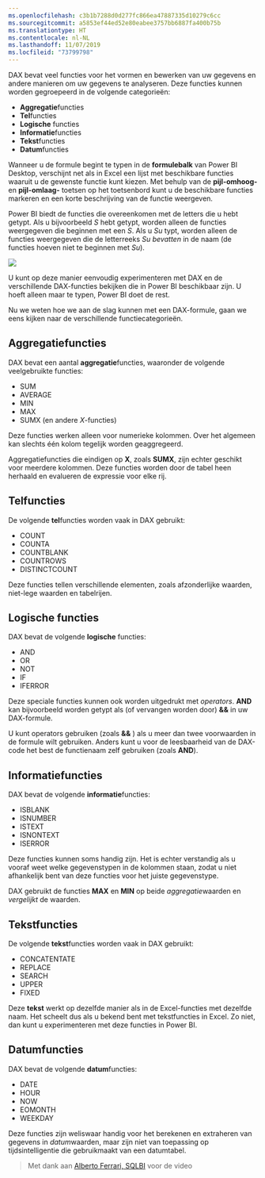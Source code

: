 ```yaml
---
ms.openlocfilehash: c3b1b7288d0d277fc866ea47887335d10279c6cc
ms.sourcegitcommit: a5853ef44ed52e80eabee3757bb6887fa400b75b
ms.translationtype: HT
ms.contentlocale: nl-NL
ms.lasthandoff: 11/07/2019
ms.locfileid: "73799798"
---
```

DAX bevat veel functies voor het vormen en bewerken van uw gegevens en andere manieren om uw gegevens te analyseren. Deze functies kunnen worden gegroepeerd in de volgende categorieën:

* **Aggregatie**functies
* **Tel**functies
* **Logische** functies
* **Informatie**functies
* **Tekst**functies
* **Datum**functies

Wanneer u de formule begint te typen in de **formulebalk** van Power BI Desktop, verschijnt net als in Excel een lijst met beschikbare functies waaruit u de gewenste functie kunt kiezen. Met behulp van de **pijl-omhoog-** en **pijl-omlaag-** toetsen op het toetsenbord kunt u de beschikbare functies markeren en een korte beschrijving van de functie weergeven.

Power BI biedt de functies die overeenkomen met de letters die u hebt getypt. Als u bijvoorbeeld *S* hebt getypt, worden alleen de functies weergegeven die beginnen met een *S*. Als u *Su* typt, worden alleen de functies weergegeven die de letterreeks *Su* *bevatten* in de naam (de functies hoeven niet te beginnen met *Su*).

![](media/7-3-dax-functions/dax-functions_1.png)

U kunt op deze manier eenvoudig experimenteren met DAX en de verschillende DAX-functies bekijken die in Power BI beschikbaar zijn. U hoeft alleen maar te typen, Power BI doet de rest.

Nu we weten hoe we aan de slag kunnen met een DAX-formule, gaan we eens kijken naar de verschillende functiecategorieën.

## <a name="aggregation-functions"></a>Aggregatiefuncties
DAX bevat een aantal **aggregatie**functies, waaronder de volgende veelgebruikte functies:

* SUM
* AVERAGE
* MIN
* MAX
* SUMX (en andere *X*-functies)

Deze functies werken alleen voor numerieke kolommen. Over het algemeen kan slechts één kolom tegelijk worden geaggregeerd.

Aggregatiefuncties die eindigen op **X**, zoals **SUMX**, zijn echter geschikt voor meerdere kolommen. Deze functies worden door de tabel heen herhaald en evalueren de expressie voor elke rij.

## <a name="counting-functions"></a>Telfuncties
De volgende **tel**functies worden vaak in DAX gebruikt:

* COUNT
* COUNTA
* COUNTBLANK
* COUNTROWS
* DISTINCTCOUNT

Deze functies tellen verschillende elementen, zoals afzonderlijke waarden, niet-lege waarden en tabelrijen.

## <a name="logical-functions"></a>Logische functies
DAX bevat de volgende **logische** functies:

* AND
* OR
* NOT
* IF
* IFERROR

Deze speciale functies kunnen ook worden uitgedrukt met *operators*. **AND** kan bijvoorbeeld worden getypt als (of vervangen worden door) **&&** in uw DAX-formule.

U kunt operators gebruiken (zoals **&&** ) als u meer dan twee voorwaarden in de formule wilt gebruiken. Anders kunt u voor de leesbaarheid van de DAX-code het best de functienaam zelf gebruiken (zoals **AND**).

## <a name="information-functions"></a>Informatiefuncties
DAX bevat de volgende **informatie**functies:

* ISBLANK
* ISNUMBER
* ISTEXT
* ISNONTEXT
* ISERROR

Deze functies kunnen soms handig zijn. Het is echter verstandig als u vooraf weet welke gegevenstypen in de kolommen staan, zodat u niet afhankelijk bent van deze functies voor het juiste gegevenstype.

DAX gebruikt de functies **MAX** en **MIN** op beide *aggregatie*waarden en *vergelijkt*  de waarden.

## <a name="text-functions"></a>Tekstfuncties
De volgende **tekst**functies worden vaak in DAX gebruikt:

* CONCATENTATE
* REPLACE
* SEARCH
* UPPER
* FIXED

Deze **tekst** werkt op dezelfde manier als in de Excel-functies met dezelfde naam. Het scheelt dus als u bekend bent met tekstfuncties in Excel. Zo niet, dan kunt u experimenteren met deze functies in Power BI.

## <a name="date-functions"></a>Datumfuncties
DAX bevat de volgende **datum**functies:

* DATE
* HOUR
* NOW
* EOMONTH
* WEEKDAY

Deze functies zijn weliswaar handig voor het berekenen en extraheren van gegevens in *datum*waarden, maar zijn niet van toepassing op tijdsintelligentie die gebruikmaakt van een datumtabel.

> Met dank aan [Alberto Ferrari, SQLBI](https://www.sqlbi.com/learning-dax) voor de video
> 
> 


